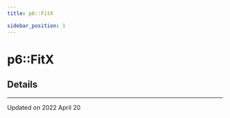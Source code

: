 ```yaml
---
title: p6::FitX

sidebar_position: 1
---
```


# p6::FitX





## Details
-------------------------------

Updated on 2022 April 20
